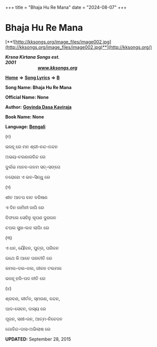 +++
title = "Bhaja Hu Re Mana"
date = "2024-08-07"
+++

# Bhaja Hu Re Mana
[**![http://kksongs.org/image_files/image002.jpg](http://kksongs.org/image_files/image002.jpg)**](http://kksongs.org/)

**_Krsna Kirtana Songs est. 2001_**                                                                                                                                                 **_www.kksongs.org_**

[**Home**](http://kksongs.org/) **⇒** [**Song Lyrics**](http://kksongs.org/lyrics.html) **⇒** [**B**](http://kksongs.org/songs/song_b.html)

**Song Name: Bhaja Hu Re Mana**

**Official Name: None**

**Author:** [**Govinda Dasa Kaviraja**](http://kksongs.org/authors/list/govindadasa.html)

**Book Name: None**

**Language: [Bengali](http://kksongs.org/language/list/bengali.html)**

(୧)

ଭଜହୂ ରେ ମନ ଶ୍ରୀ\-ନନ୍ଦ\-ନନ୍ଦନ

ଅଭୟ\-ଚରଣାରବିନ୍ଦ ରେ

ଦୁର୍ଲଭ ମାନବ\-ଜନମ ସତ୍\-ସଙ୍ଗେ

ତରୋହୋ ଏ ଭବ\-ସିନ୍ଧୁ ରେ

(୨)

ଶୀତ ଆତପ ବାତ ବରିଷଣ

ଏ ଦିନ ଜାମିନୀ ଜାଗି ରେ

ବିଫଲେ ସେବିନୁ କୃପଣ ଦୁରଜନ

ଚପଲ ସୁଖ\-ଲବ ଲାଗିଽ ରେ

(୩)

ଏ ଧନ, ୟୌବନ, ପୁତ୍ର, ପରିଜନ

ଇଥେ କି ଆଚେ ପରତୀତି ରେ

କମଲ\-ଦଲ\-ଜଲ, ଜୀବନ ଟଲମଲ

ଭଜହୂ ହରି\-ପଦ ନୀତି ରେ

(୪)

ଶ୍ରବଣ, କୀର୍ତନ, ସ୍ମରଣ, ବନ୍ଦନ,

ପାଦ\-ସେବନ, ଦାସ୍ୟ ରେ

ପୂଜନ, ସଖୀ\-ଜନ, ଆତ୍ମ\-ନିବେଦନ

ଗୋବିନ୍ଦ\-ଦାସ\-ଅଭିଲାଷ ରେ

**UPDATED:** September 28, 2015